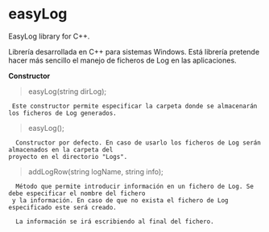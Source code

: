 # easyLog
EasyLog library for C++.

  Librería desarrollada en C++ para sistemas Windows. Está librería pretende hacer más sencillo el manejo de ficheros de Log en
las aplicaciones.

  **Constructor**
  
  >easyLog(string dirLog);   
    
     Este constructor permite especificar la carpeta donde se almacenarán los ficheros de Log generados.
  
  >easyLog();  
  
      Constructor por defecto. En caso de usarlo los ficheros de Log serán almacenados en la carpeta del 
    proyecto en el directorio "Logs".
                            
  >addLogRow(string logName, string info);
  
      Método que permite introducir información en un fichero de Log. Se debe especificar el nombre del fichero 
     y la información. En caso de que no exista el fichero de Log especificado este será creado.
     
      La información se irá escribiendo al final del fichero.
